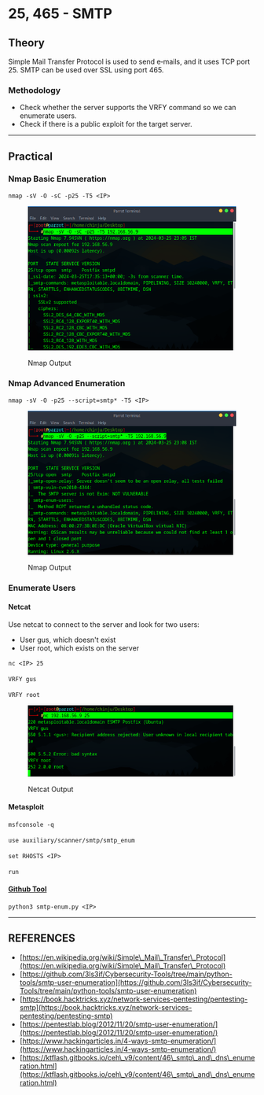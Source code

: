 # 25, 465 - SMTP

## Theory

Simple Mail Transfer Protocol is used to send e‐mails, and it uses TCP port 25. SMTP can be used over SSL using port 465.

### Methodology

* Check whether the server supports the VRFY command so we can enumerate users.
* Check if there is a public exploit for the target server.

***

## Practical

### Nmap Basic Enumeration

```
nmap ‐sV ‐O ‐sC ‐p25 ‐T5 <IP>
```

<figure><img src="../../../.gitbook/assets/image (3) (1).png" alt=""><figcaption><p>Nmap Output</p></figcaption></figure>

### Nmap Advanced Enumeration

```
nmap -sV -O -p25 --script=smtp* -T5 <IP>
```

<figure><img src="../../../.gitbook/assets/image (4) (1).png" alt=""><figcaption><p>Nmap Output</p></figcaption></figure>

### Enumerate Users

#### Netcat

Use netcat to connect to the server and look for two users:

* User gus, which doesn't exist
* User root, which exists on the server

```
nc <IP> 25

VRFY gus

VRFY root
```

<figure><img src="../../../.gitbook/assets/image (5).png" alt=""><figcaption><p>Netcat Output</p></figcaption></figure>

#### Metasploit

```
msfconsole -q

use auxiliary/scanner/smtp/smtp_enum

set RHOSTS <IP>

run
```

#### [Github Tool](https://github.com/3ls3if/Cybersecurity-Tools/tree/main/python-tools/smtp-user-enumeration)

```
python3 smtp-enum.py <IP>
```



***

## REFERENCES

* [https://en.wikipedia.org/wiki/Simple\_Mail\_Transfer\_Protocol](https://en.wikipedia.org/wiki/Simple\_Mail\_Transfer\_Protocol)
* [https://github.com/3ls3if/Cybersecurity-Tools/tree/main/python-tools/smtp-user-enumeration](https://github.com/3ls3if/Cybersecurity-Tools/tree/main/python-tools/smtp-user-enumeration)
* [https://book.hacktricks.xyz/network-services-pentesting/pentesting-smtp](https://book.hacktricks.xyz/network-services-pentesting/pentesting-smtp)
* [https://pentestlab.blog/2012/11/20/smtp-user-enumeration/](https://pentestlab.blog/2012/11/20/smtp-user-enumeration/)
* [https://www.hackingarticles.in/4-ways-smtp-enumeration/](https://www.hackingarticles.in/4-ways-smtp-enumeration/)
* [https://ktflash.gitbooks.io/ceh\_v9/content/46\_smtp\_and\_dns\_enumeration.html](https://ktflash.gitbooks.io/ceh\_v9/content/46\_smtp\_and\_dns\_enumeration.html)
